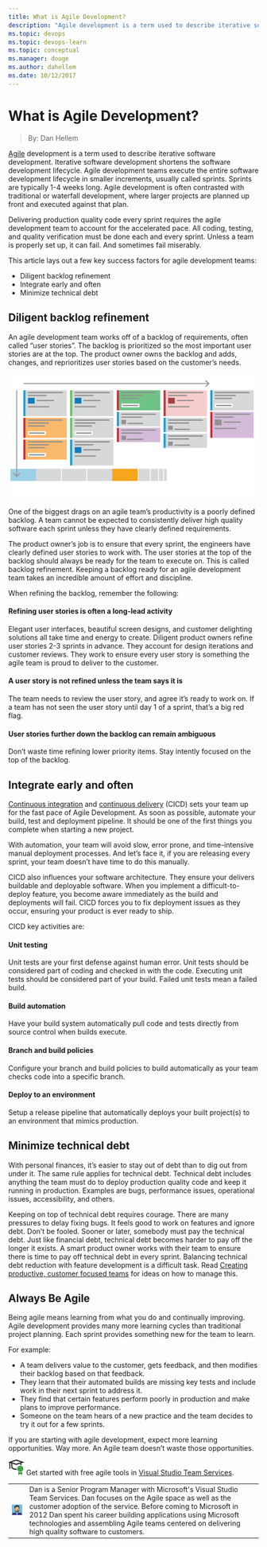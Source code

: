```yaml
---
title: What is Agile Development?
description: "Agile development is a term used to describe iterative software development. Iterative software development shortens the software development lifecycle. Agile development teams execute the entire software development lifecycle in smaller increments, usually called sprints. Sprints are typically 1-4 weeks long."
ms.topic: devops
ms.topic: devops-learn
ms.topic: conceptual
ms.manager: douge
ms.author: dahellem
ms.date: 10/12/2017
---
```


# What is Agile Development?
> By: Dan Hellem

[Agile](what-is-agile.md) development
is a term used to describe iterative software development. Iterative
software development shortens the software development lifecycle. Agile
development teams execute the entire software development lifecycle in
smaller increments, usually called sprints. Sprints are typically 1-4
weeks long. Agile development is often contrasted with traditional or
waterfall development, where larger projects are planned up front and
executed against that plan.

Delivering production quality code every sprint requires the agile
development team to account for the accelerated pace. All coding,
testing, and quality verification must be done each and every sprint.
Unless a team is properly set up, it can fail. And sometimes fail
miserably.

This article lays out a few key success factors for agile development
teams:

- Diligent backlog refinement
- Integrate early and often
- Minimize technical debt

## Diligent backlog refinement
An agile development team works off of a backlog of requirements, often
called “user stories”. The backlog is prioritized so the most important
user stories are at the top. The product owner owns the backlog and
adds, changes, and reprioritizes user stories based on the customer’s
needs.

![](../_img/Agile-planning_600x300.png)

One of the biggest drags on an agile team’s productivity is a poorly
defined backlog. A team cannot be expected to consistently deliver high
quality software each sprint unless they have clearly defined
requirements.

The product owner’s job is to ensure that every sprint, the engineers
have clearly defined user stories to work with. The user stories at the
top of the backlog should always be ready for the team to execute on.
This is called backlog refinement. Keeping a backlog ready for an agile
development team takes an incredible amount of effort and discipline.

When refining the backlog, remember the following:

#### Refining user stories is often a long-lead activity
Elegant user interfaces, beautiful screen designs, and customer
delighting solutions all take time and energy to create. Diligent
product owners refine user stories 2-3 sprints in advance. They account
for design iterations and customer reviews. They work to ensure every
user story is something the agile team is proud to deliver to the
customer.

#### A user story is not refined unless the team says it is
The team needs to review the user story, and agree it’s ready to work
on. If a team has not seen the user story until day 1 of a sprint,
that’s a big red flag.

#### User stories further down the backlog can remain ambiguous
Don’t waste time refining lower priority items. Stay intently focused on
the top of the backlog.

## Integrate early and often
[Continuous integration](../what-is-continuous-integration.md)
and [continuous delivery](../what-is-continuous-delivery.md)
(CICD) sets your team up for the fast pace of Agile Development. As soon
as possible, automate your build, test and deployment pipeline. It
should be one of the first things you complete when starting a new
project.

With automation, your team will avoid slow, error prone, and
time-intensive manual deployment processes. And let’s face it, if you
are releasing every sprint, your team doesn’t have time to do this
manually.

CICD also influences your software architecture. They ensure your
delivers buildable and deployable software. When you implement a
difficult-to-deploy feature, you become aware immediately as the build
and deployments will fail. CICD forces you to fix deployment issues as
they occur, ensuring your product is ever ready to ship.

CICD key activities are:
#### Unit testing
Unit tests are your first defense against human error. Unit tests should
be considered part of coding and checked in with the code. Executing
unit tests should be considered part of your build. Failed unit tests
mean a failed build.

#### Build automation
Have your build system automatically pull code and tests directly from
source control when builds execute.

#### Branch and build policies
Configure your branch and build policies to build automatically as your
team checks code into a specific branch.

#### Deploy to an environment
Setup a release pipeline that automatically deploys your built
project(s) to an environment that mimics production.

## Minimize technical debt
With personal finances, it’s easier to stay out of debt than to dig out
from under it. The same rule applies for technical debt. Technical debt
includes anything the team must do to deploy production quality code and
keep it running in production. Examples are bugs, performance issues,
operational issues, accessibility, and others.

Keeping on top of technical debt requires courage. There are many
pressures to delay fixing bugs. It feels good to work on features and
ignore debt. Don’t be fooled. Sooner or later, somebody must pay the
technical debt. Just like financial debt, technical debt becomes harder
to pay off the longer it exists. A smart product owner works with their
team to ensure there is time to pay off technical debt in every sprint.
Balancing technical debt reduction with feature development is a
difficult task. Read [Creating productive, customer focused teams](https://www.visualstudio.com/?post_type=learn&p=38736%2F&preview=true)
for ideas on how to manage this.

## Always Be Agile
Being agile means learning from what you do and continually improving.
Agile development provides many more learning cycles than traditional
project planning. Each sprint provides something new for the team to
learn.

For example:

- A team delivers value to the customer, gets feedback, and then
  modifies their backlog based on that feedback.
- They learn that their automated builds are missing key tests and
  include work in their next sprint to address it.
- They find that certain features perform poorly in production and
  make plans to improve performance.
- Someone on the team hears of a new practice and the team decides to
    try it out for a few sprints.

If you are starting with agile development, expect more learning
opportunities. Way more. An Agile team doesn’t waste those
opportunities.

![get started for free](../_img/AgileGetStartedForFree_32x.png) Get started with free agile tools in [Visual Studio Team Services](https://www.visualstudio.com/team-services/agile-tools).

|             |                           |
|-------------|---------------------------|
|![Dan Hellem](../_img/Dan-Hellem_avatar_1491925080-130x130.jpg)|Dan is a Senior Program Manager with Microsoft's Visual Studio Team Services. Dan focuses on the Agile space as well as the customer adoption of the service. Before coming to Microsoft in 2012 Dan spent his career building applications using Microsoft technologies and assembling Agile teams centered on delivering high quality software to customers. |